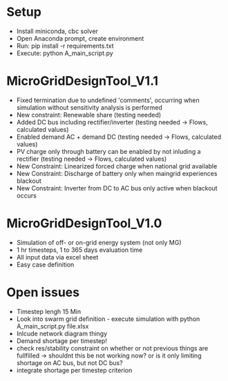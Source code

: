 # Setup
* Install miniconda, cbc solver
* Open Anaconda prompt, create environment
* Run: pip install -r requirements.txt
* Execute: python A_main_script.py

# MicroGridDesignTool_V1.1
* Fixed termination due to undefined 'comments', occurring when simulation without sensitivity analysis is performed
* New constraint: Renewable share (testing needed)
* Added DC bus including rectifier/inverter (testing needed -> Flows, calculated values)
* Enabled demand AC + demand DC (testing needed -> Flows, calculated values)
* PV charge only through battery can be enabled by not inluding a rectifier (testing needed -> Flows, calculated values)
* New Constraint: Linearized forced charge when national grid available
* New Constraint: Discharge of battery only when maingrid experiences blackout
* New Constraint: Inverter from DC to AC bus only active when blackout occurs

# MicroGridDesignTool_V1.0
* Simulation of off- or on-grid energy system (not only MG)
* 1 hr timesteps, 1 to 365 days evaluation time
* All input data via excel sheet
* Easy case definition

# Open issues
* Timestep lengh 15 Min
* Look into swarm grid definition - execute simulation with python A_main_script.py file.xlsx
* Inlcude network diagram thingy
* Demand shortage per timestep!
* check res/stability constraint on whether or not previous things are fullfilled -> shouldnt this be not working now? 
or is it only limiting shortage on AC bus, but not DC bus?
* integrate shortage per timestep criterion